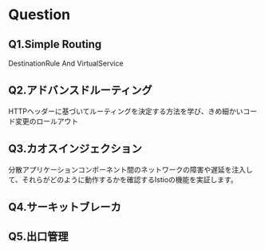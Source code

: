 # Question
## Q1.Simple Routing
DestinationRule And VirtualService
## Q2.アドバンスドルーティング
HTTPヘッダーに基づいてルーティングを決定する方法を学び、きめ細かいコード変更のロールアウト
## Q3.カオスインジェクション
分散アプリケーションコンポーネント間のネットワークの障害や遅延を注入して、それらがどのように動作するかを確認するIstioの機能を実証します。
## Q4.サーキットブレーカ
## Q5.出口管理
